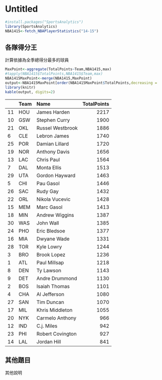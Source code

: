 Untitled
================

``` r
#install.packages("SportsAnalytics")
library(SportsAnalytics)
NBA1415<-fetch_NBAPlayerStatistics("14-15")
```

各隊得分王
----------

計算依據為全季總得分最多的球員

``` r
MaxPoint<-aggregate(TotalPoints~Team,NBA1415,max)
#tapply(NBA1415$TotalPoints,NBA1415$Team,max)
NBA1415MaxPoint<-merge(NBA1415,MaxPoint)
output<-NBA1415MaxPoint[order(NBA1415MaxPoint$TotalPoints,decreasing = T),c("Team","Name","TotalPoints")]
library(knitr)
kable(output, digits=2)
```

|     | Team | Name             |  TotalPoints|
|-----|:-----|:-----------------|------------:|
| 11  | HOU  | James Harden     |         2217|
| 10  | GSW  | Stephen Curry    |         1900|
| 21  | OKL  | Russel Westbrook |         1886|
| 6   | CLE  | Lebron James     |         1740|
| 25  | POR  | Damian Lillard   |         1720|
| 19  | NOR  | Anthony Davis    |         1656|
| 13  | LAC  | Chris Paul       |         1564|
| 7   | DAL  | Monta Ellis      |         1513|
| 29  | UTA  | Gordon Hayward   |         1463|
| 5   | CHI  | Pau Gasol        |         1446|
| 26  | SAC  | Rudy Gay         |         1432|
| 22  | ORL  | Nikola Vucevic   |         1428|
| 15  | MEM  | Marc Gasol       |         1413|
| 18  | MIN  | Andrew Wiggins   |         1387|
| 30  | WAS  | John Wall        |         1385|
| 24  | PHO  | Eric Bledsoe     |         1377|
| 16  | MIA  | Dwyane Wade      |         1331|
| 28  | TOR  | Kyle Lowry       |         1244|
| 3   | BRO  | Brook Lopez      |         1236|
| 1   | ATL  | Paul Millsap     |         1218|
| 8   | DEN  | Ty Lawson        |         1143|
| 9   | DET  | Andre Drummond   |         1130|
| 2   | BOS  | Isaiah Thomas    |         1101|
| 4   | CHA  | Al Jefferson     |         1080|
| 27  | SAN  | Tim Duncan       |         1070|
| 17  | MIL  | Khris Middleton  |         1055|
| 20  | NYK  | Carmelo Anthony  |          966|
| 12  | IND  | C.j. Miles       |          942|
| 23  | PHI  | Robert Covington |          927|
| 14  | LAL  | Jordan Hill      |          841|

其他題目
--------

其他說明
